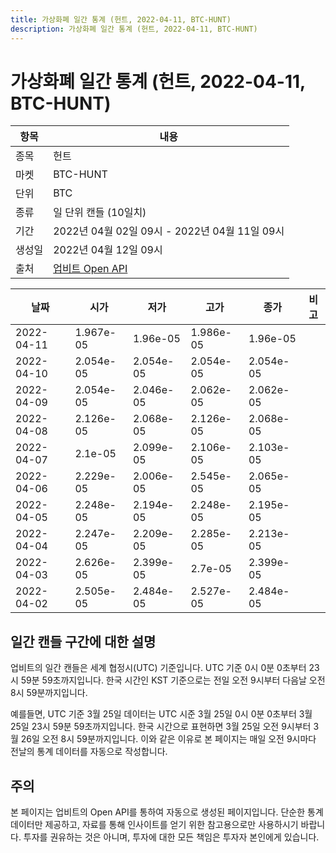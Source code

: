 ```yaml
---
title: 가상화폐 일간 통계 (헌트, 2022-04-11, BTC-HUNT)
description: 가상화폐 일간 통계 (헌트, 2022-04-11, BTC-HUNT)
---
```



가상화폐 일간 통계 (헌트, 2022-04-11, BTC-HUNT)
===

|항목|내용|
|--|--|
|종목|헌트|
|마켓|BTC-HUNT|
|단위|BTC|
|종류|일 단위 캔들 (10일치)|
|기간|2022년 04월 02일 09시 - 2022년 04월 11일 09시|
|생성일|2022년 04월 12일 09시|
|출처|[업비트 Open API](https://docs.upbit.com)|


|날짜|시가|저가|고가|종가|비고|
|--|--|--|--|--|--|
|2022-04-11|1.967e-05|1.96e-05|1.986e-05|1.96e-05|    |
|2022-04-10|2.054e-05|2.054e-05|2.054e-05|2.054e-05|    |
|2022-04-09|2.054e-05|2.046e-05|2.062e-05|2.062e-05|    |
|2022-04-08|2.126e-05|2.068e-05|2.126e-05|2.068e-05|    |
|2022-04-07|2.1e-05|2.099e-05|2.106e-05|2.103e-05|    |
|2022-04-06|2.229e-05|2.006e-05|2.545e-05|2.065e-05|    |
|2022-04-05|2.248e-05|2.194e-05|2.248e-05|2.195e-05|    |
|2022-04-04|2.247e-05|2.209e-05|2.285e-05|2.213e-05|    |
|2022-04-03|2.626e-05|2.399e-05|2.7e-05|2.399e-05|    |
|2022-04-02|2.505e-05|2.484e-05|2.527e-05|2.484e-05|    |


일간 캔들 구간에 대한 설명
---


업비트의 일간 캔들은 세계 협정시(UTC) 기준입니다. 
UTC 기준 0시 0분 0초부터 23시 59분 59초까지입니다. 
한국 시간인 KST 기준으로는 전일 오전 9시부터 다음날 오전 8시 59분까지입니다. 


예를들면, UTC 기준 3월 25일 데이터는 UTC 시준 3월 25일 0시 0분 0초부터 3월 25일 23시 59분 59초까지입니다. 
한국 시간으로 표현하면 3월 25일 오전 9시부터 3월 26일 오전 8시 59분까지입니다. 
이와 같은 이유로 본 페이지는 매일 오전 9시마다 전날의 통계 데이터를 자동으로 작성합니다. 


주의
---


본 페이지는 업비트의 Open API를 통하여 자동으로 생성된 페이지입니다. 
단순한 통계 데이터만 제공하고, 자료를 통해 인사이트를 얻기 위한 참고용으로만 사용하시기 바랍니다. 
투자를 권유하는 것은 아니며, 투자에 대한 모든 책임은 투자자 본인에게 있습니다. 
